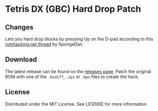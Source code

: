 # Tetris DX (GBC) Hard Drop Patch

## Changes

Lets you hard drop blocks by pressing Up on the D-pad according to this
[romhacking.net thread](https://www.romhacking.net/forum/index.php?topic=37345.0)
by SpongeDan.

## Download
The latest release can be found on the
[releases page](https://github.com/lightbulb-sun/tetrisdx-harddrop/releases).
Patch the original ROM with one of the `.bsdiff`, `.ips` or `.bps` files
to create the hack.

## License
Distributed under the MIT License. See LICENSE for more information.
